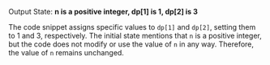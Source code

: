 Output State: **n is a positive integer, dp[1] is 1, dp[2] is 3**

The code snippet assigns specific values to `dp[1]` and `dp[2]`, setting them to 1 and 3, respectively. The initial state mentions that `n` is a positive integer, but the code does not modify or use the value of `n` in any way. Therefore, the value of `n` remains unchanged.